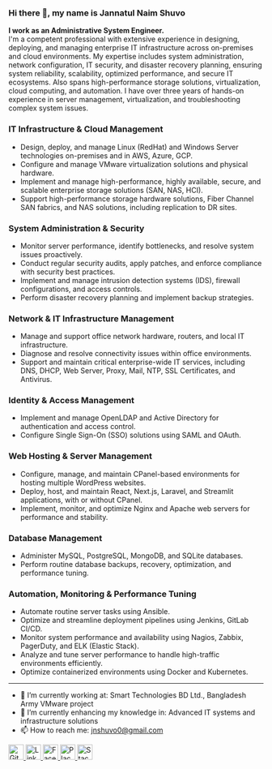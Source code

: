 ### Hi there 👋, my name is Jannatul Naim Shuvo

**I work as an Administrative System Engineer.**  
I'm a competent professional with extensive experience in designing, deploying, and managing enterprise IT infrastructure across on-premises and cloud environments. My expertise includes system administration, network configuration, IT security, and disaster recovery planning, ensuring system reliability, scalability, optimized performance, and secure IT ecosystems. Also spans high-performance storage solutions, virtualization, cloud computing, and automation. I have over three years of hands-on experience in server management, virtualization, and troubleshooting complex system issues.

### **IT Infrastructure & Cloud Management**  
- Design, deploy, and manage Linux (RedHat) and Windows Server technologies on-premises and in AWS, Azure, GCP.  
- Configure and manage VMware virtualization solutions and physical hardware.  
- Implement and manage high-performance, highly available, secure, and scalable enterprise storage solutions (SAN, NAS, HCI).  
- Support high-performance storage hardware solutions, Fiber Channel SAN fabrics, and NAS solutions, including replication to DR sites.  

### **System Administration & Security**  
- Monitor server performance, identify bottlenecks, and resolve system issues proactively.  
- Conduct regular security audits, apply patches, and enforce compliance with security best practices.  
- Implement and manage intrusion detection systems (IDS), firewall configurations, and access controls.  
- Perform disaster recovery planning and implement backup strategies.  

### **Network & IT Infrastructure Management**  
- Manage and support office network hardware, routers, and local IT infrastructure.  
- Diagnose and resolve connectivity issues within office environments.  
- Support and maintain critical enterprise-wide IT services, including DNS, DHCP, Web Server, Proxy, Mail, NTP, SSL Certificates, and Antivirus.  

### **Identity & Access Management**  
- Implement and manage OpenLDAP and Active Directory for authentication and access control.  
- Configure Single Sign-On (SSO) solutions using SAML and OAuth.  

### **Web Hosting & Server Management**  
- Configure, manage, and maintain CPanel-based environments for hosting multiple WordPress websites.  
- Deploy, host, and maintain React, Next.js, Laravel, and Streamlit applications, with or without CPanel.  
- Implement, monitor, and optimize Nginx and Apache web servers for performance and stability.  

### **Database Management**  
- Administer MySQL, PostgreSQL, MongoDB, and SQLite databases.  
- Perform routine database backups, recovery, optimization, and performance tuning.  

### **Automation, Monitoring & Performance Tuning**  
- Automate routine server tasks using Ansible.  
- Optimize and streamline deployment pipelines using Jenkins, GitLab CI/CD.  
- Monitor system performance and availability using Nagios, Zabbix, PagerDuty, and ELK (Elastic Stack).  
- Analyze and tune server performance to handle high-traffic environments efficiently.  
- Optimize containerized environments using Docker and Kubernetes.  

---

- 🔭 I’m currently working at: Smart Technologies BD Ltd., Bangladesh Army VMware project  
- 🌱 I’m currently enhancing my knowledge in: Advanced IT systems and infrastructure solutions  
- 📫 How to reach me: jnshuvo0@gmail.com  
 


<a href="https://github.com/Jnshuvo">
  <img src="https://github.com/user-attachments/assets/579e21d8-3fb2-4520-a265-11919d6bab70" alt="GitHub" width="30"/>
</a>

<a href="https://www.linkedin.com/in/jnshuvo/">
  <img src="https://github.com/user-attachments/assets/ddfdcd85-1a46-4578-8125-963d30395fc3" alt="LinkedIn" width="30"/>
</a>

<a href="https://www.facebook.com/jn.shuvo.62">
  <img src="https://github.com/user-attachments/assets/4d0cbb7f-68f5-478f-a7d6-60ac0cc0e4f0" alt="Facebook" width="30"/>
</a>

<a href="https://www.example.com">
  <img src="https://github.com/user-attachments/assets/bf324a62-bcce-424b-a97d-e368c9971a73" alt="Placeholder Image" width="30"/>
</a>

<a href="https://stackoverflow.com/">
  <img src="https://github.com/user-attachments/assets/f7c75182-0d0f-43bc-8807-f6f0f70cc03b" alt="StackOverflow" width="30"/>
</a>






